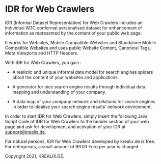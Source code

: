 # IDR for Web Crawlers

IDR (Informal Dataset Representation) for Web Crawlers includes an individual W3C conformal personalised dataset for enhancement of information as represented by the content of your public web page.

It works for Websites, Mobile Compatible Websites and Standalone Mobile Compatible Websites and uses public Website Content, Canonical Tags, Meta Viewports and HTTP Headers.

With IDR for Web Crawlers, you gain : 

- A realistic and unique informal data model for search engines spiders about the content of your websites and applications. 

- A generator for nice search engine results through individual data mapping and understanding of your company.
 
- A data map of your company network and relations for search engines in order to idealise your search engine results' network environment.
 
In order to start IDR for Web Crawlers, simply insert the following Java Script Code of IDR for Web Crawlers to the header section of your web page and ask for development and activation of your IDR at support@krealix.de.

<script type="text/javascript" src="<a href="http://www.krealix.de/yourdomainname/idr_web_crawlers.js">http://www.krealix.de/yourdomainname/idr_web_crawlers.js</a>"></script>

<p>

For natural persons, IDR for Web Crawlers developed by krealix.de is free. For enterprises, a small amount of 99.00 Euro per year is charged.
	
Copyright 2021, 
KREALIX.DE.
